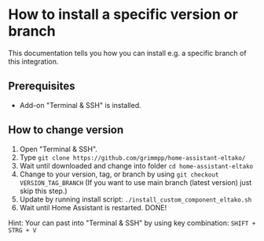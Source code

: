 # How to install a specific version or branch

This documentation tells you how you can install e.g. a specific branch of this integration.

## Prerequisites
* Add-on "Terminal & SSH" is installed.

## How to change version
1. Open "Terminal & SSH".
2. Type `git clone https://github.com/grimmpp/home-assistant-eltako/`
3. Wait until downloaded and change into folder `cd home-assistant-eltako`
4. Change to your version, tag, or branch by using `git checkout VERSION_TAG_BRANCH` (If you want to use main branch (latest version) just skip this step.)
6. Update by running install script: `./install_custom_component_eltako.sh`
7. Wait until Home Assistant is restarted. DONE!

Hint: Your can past into "Terminal & SSH" by using key combination: `SHIFT + STRG + V`